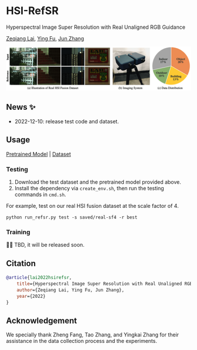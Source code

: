 # HSI-RefSR

Hyperspectral Image Super Resolution with Real Unaligned RGB Guidance

[Zeqiang Lai](https://zeqiang-lai.github.io/), [Ying Fu](https://ying-fu.github.io/), [Jun Zhang](https://ysg.ckcest.cn/html/details/3911/index.html)

<img src="asset/dataset.png" width="700px"/>

## News :sparkles:

- 2022-12-10: release test code and dataset.

## Usage

[Pretrained Model](https://1drv.ms/u/s!AuS3o7sEiuJnmGzI1puJNkC_WGVE?e=MblcI2)
| [Dataset](https://1drv.ms/u/s!AuS3o7sEiuJnmGsd7XtzN9ekPXt6?e=NeAExF)

### Testing

1. Download the test dataset and the pretrained model provided above.
2. Install the dependency via `create_env.sh`, then run the testing commands in `cmd.sh`.

For example, test on our real HSI fusion dataset at the scale factor of 4.

```shell
python run_refsr.py test -s saved/real-sf4 -r best
```

### Training

🏃‍♂️ TBD, it will be released soon.

## Citation

```bibtex
@article{lai2022hsirefsr,
    title={Hyperspectral Image Super Resolution with Real Unaligned RGB Guidance},
    author={Zeqiang Lai, Ying Fu, Jun Zhang},
    year={2022}
}
```

## Acknowledgement

We specially thank Zheng Fang, Tao Zhang, and Yingkai Zhang for their assistance in the data collection process and the experiments.
